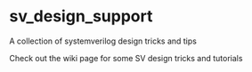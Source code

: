# sv_design_support
A collection of systemverilog design tricks and tips

Check out the wiki page for some SV design tricks and tutorials
